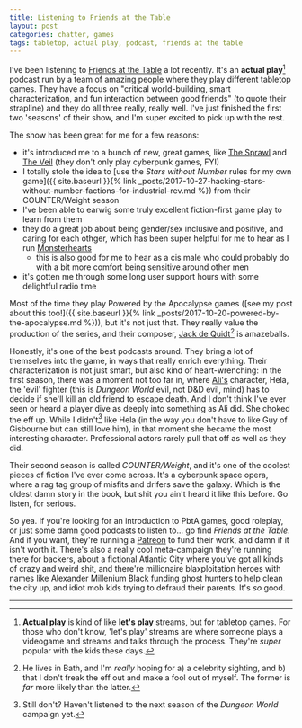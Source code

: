 ```yaml
---
title: Listening to Friends at the Table
layout: post
categories: chatter, games
tags: tabletop, actual play, podcast, friends at the table
---
```


I've been listening to [Friends at the Table](http://friendsatthetable.net) a lot recently. It's an **actual play**[^1] podcast run by a team of amazing people where they play different tabletop games. They have a focus on "critical world-building, smart characterization, and fun interaction between good friends" (to quote their strapline) and they do all three really, really well. I've just finished the first two 'seasons' of their show, and I'm super excited to pick up with the rest.

<!-- more -->

The show has been great for me for a few reasons:

- it's introduced me to a bunch of new, great games, like [The
Sprawl](http://www.ardens.org/games/the-sprawl/) and [The
Veil](https://www.samjokopublishing.com/the-veil/) (they don't only play cyberpunk games, FYI)
- I totally stole the idea to [use the _Stars without Number_ rules for my own game]({{ site.baseurl }}{% link _posts/2017-10-27-hacking-stars-without-number-factions-for-industrial-rev.md %}) from their COUNTER/Weight season
- I've been able to earwig some truly excellent fiction-first game play to learn from them
- they do a great job about being gender/sex inclusive and positive, and caring for each othger, which has been super helpful for me to hear as I run [Monsterhearts](http://buriedwithoutceremony.com/monsterhearts/)
  - this is also good for me to hear as a cis male who could probably do with a bit more comfort being sensitive around other men
- it's gotten me through some long user support hours with some delightful radio time

Most of the time they play Powered by the Apocalypse games ([see my post about this too!]({{ site.baseurl }}{% link _posts/2017-10-20-powered-by-the-apocalypse.md %})), but it's not just that. They really value the production of the series, and their composer, [Jack de Quidt](https://notquitereal.bandcamp.com)[^2] is amazeballs.

Honestly, it's one of the best podcasts around. They bring a lot of themselves into the game, in ways that really enrich everything. Their characterization is not just smart, but also kind of heart-wrenching: in the first season, there was a moment not too far in, where [Ali's](https://twitter.com/ali_west) character, Hela, the 'evil' fighter (this is _Dungeon World_ evil, not D&D evil, mind) has to decide if she'll kill an old friend to escape death. And I don't think I've ever seen or heard a player dive as deeply into something as Ali did. She choked the eff up. While I didn't[^3] like Hela (in the way you don't have to like Guy of Gisbourne but can still love him), in that moment she became the most interesting character. Professional actors rarely pull that off as well as they did.

Their second season is called _COUNTER/Weight_, and it's one of the coolest pieces of fiction I've ever come across. It's a cyberpunk space opera, where a rag tag group of misfits and drifers save the galaxy. Which is the oldest damn story in the book, but shit you ain't heard it like this before. Go listen, for serious.

So yea. If you're looking for an introduction to PbtA games, good roleplay, or just some damn good podcasts to listen to... go find _Friends at the Table_. And if you want, they're running a [Patreon](https://patreon.com/friends_table) to fund their work, and damn if it isn't worth it. There's also a really cool meta-campaign they're running there for backers, about a fictional Atlantic City where you've got all kinds of crazy and weird shit, and there're millionaire blaxploitation heroes with names like Alexander Millenium Black funding ghost hunters to help clean the city up, and idiot mob kids trying to defraud their parents. It's _so_ good.


---
[^1]: **Actual play** is kind of like **let's play** streams, but for tabletop games. For those who don't know, 'let's play' streams are where someone plays a videogame and streams and talks through the process. They're *super* popular with the kids these days.
[^2]: He lives in Bath, and I'm *really* hoping for a) a celebrity sighting, and b) that I don't freak the eff out and make a fool out of myself. The former is *far* more likely than the latter.
[^3]: Still don't? Haven't listened to the next season of the _Dungeon World_ campaign yet.
